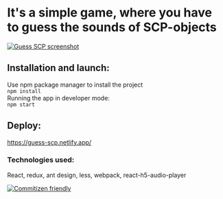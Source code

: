 # It's a simple game, where you have to guess the sounds of SCP-objects
[![Guess SCP screenshot](https://res.cloudinary.com/dv4fxot90/image/upload/v1601550992/scp_images/Screenshot_2020-10-01_at_14.15.41_g9cozy.png)](https://guess-scp.netlify.app/)  
## Installation and launch:
Use npm package manager to install the project  
`npm install`  
Running the app in developer mode:  
`npm start`  
## Deploy:
https://guess-scp.netlify.app/
### Technologies used:
React, redux, ant design, less, webpack, react-h5-audio-player

[![Commitizen friendly](https://img.shields.io/badge/commitizen-friendly-brightgreen.svg)](http://commitizen.github.io/cz-cli/)

